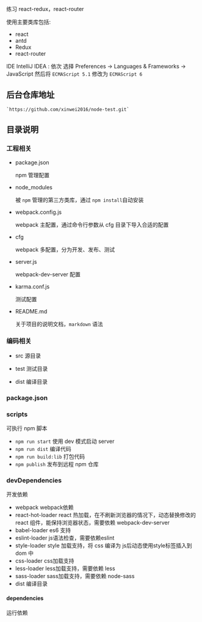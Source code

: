 练习 react-redux，react-router

使用主要类库包括:

* react
* antd
* Redux
* react-router

IDE IntelliJ IDEA :
    依次 选择 Preferences -> Languages & Frameworks -> JavaScript
    然后将 `ECMAScript 5.1` 修改为 `ECMAScript 6`
    
## 后台仓库地址
    `https://github.com/xinwei2016/node-test.git`

## 目录说明
### 工程相关
* package.json

    npm 管理配置

* node_modules

    被 `npm` 管理的第三方类库，通过 `npm install`自动安装

* webpack.config.js

    webpack 主配置，通过命令行参数从 cfg 目录下导入合适的配置

* cfg

    webpack 多配置，分为开发、发布、测试

* server.js

    webpack-dev-server 配置

* karma.conf.js

    测试配置

* README.md

    关于项目的说明文档，`markdown` 语法

### 编码相关

* src 源目录

* test 测试目录

* dist 编译目录

### package.json

### scripts
可执行 npm 脚本

* `npm run start` 使用 dev 模式启动 server
* `npm run dist` 编译代码
* `npm run build:lib` 打包代码
* `npm publish` 发布到远程 npm 仓库


### devDependencies
开发依赖

* webpack
  webpack依赖
* react-hot-loader
  react 热加载，在不刷新浏览器的情况下，动态替换修改的 react 组件，能保持浏览器状态，需要依赖 webpack-dev-server
* babel-loader
  es6 支持
* eslint-loader
  js语法检查，需要依赖eslint
* style-loader
  style 加载支持，将 css 编译为 js后动态使用style标签插入到 dom 中
* css-loader
  css加载支持
* less-loader
  less加载支持，需要依赖 less
* sass-loader
  sass加载支持，需要依赖 node-sass
* dist 编译目录

#### dependencies
运行依赖
